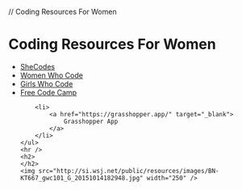 // Coding Resources For Women

<!DOCTYPE html>
<html lang="en">
<head>
    <meta charset="UTF-8">
    <meta name="viewport" content="width=device-width, initial-scale=1.0">
    <title>Women Coders Homepage</title>
</head>
<body>
    <h1>
        Coding Resources For Women
    </h1>
    <ul>
        <li>
            <a href="https://www.shecodes.io" target="_blank">
                SheCodes
            </a>
        </li>
        <li>
            <a href="https://www.womenwhocode.com/" target="_blank">
                Women Who Code
            </a>
        </li>
        <li>
            <a href="https://girlswhocode.com/en-ca" target="_blank">
                Girls Who Code
            </a>
            </li>
        <li>
            <a href="https://www.freecodecamp.org/" target="_blank">
                Free Code Camp
            </a>
        </li>

        <li>
            <a href="https://grasshopper.app/" target="_blank">
                Grasshopper App
            </a>
        </li>
    </ul>
    <hr />
    <h2>
    </h2>
    <img src="http://si.wsj.net/public/resources/images/BN-KT667_gwc101_G_20151014182948.jpg" width="250" />
</body>
</html>
